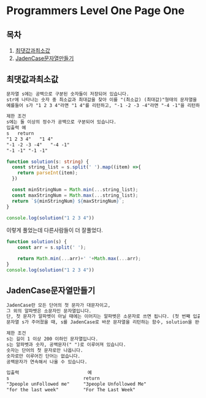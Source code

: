 # Programmers Level One Page One

## 목차
1. [최댓값과최소값](#최댓값과최소값)
2. [JadenCase문자열만들기](#JadenCase문자열만들기)

## 최댓값과최소값
```markdown
문자열 s에는 공백으로 구분된 숫자들이 저장되어 있습니다.
str에 나타나는 숫자 중 최소값과 최대값을 찾아 이를 "(최소값) (최대값)"형태의 문자열을 반환하는 함수, solution을 완성하세요.
예를들어 s가 "1 2 3 4"라면 "1 4"를 리턴하고, "-1 -2 -3 -4"라면 "-4 -1"을 리턴하면 됩니다.

제한 조건
s에는 둘 이상의 정수가 공백으로 구분되어 있습니다.
입출력 예
s	return
"1 2 3 4"	"1 4"
"-1 -2 -3 -4"	"-4 -1"
"-1 -1"	"-1 -1"
```
```ts
function solution(s: string) {
  const string_list = s.split(' ').map((item) =>{
    return parseInt(item);
  })

  const minStringNum = Math.min(...string_list);
  const maxStringNum = Math.max(...string_list);
  return `${minStringNum} ${maxStringNum}`;
}

console.log(solution("1 2 3 4"))
```

이렇게 풀었는데 다른사람들이 더 잘풀었다.

```typescript
function solution(s) {
    const arr = s.split(' ');

    return Math.min(...arr)+' '+Math.max(...arr);
}
console.log(solution("1 2 3 4"))
```

## JadenCase문자열만들기

```markdown
JadenCase란 모든 단어의 첫 문자가 대문자이고,
그 외의 알파벳은 소문자인 문자열입니다.
단, 첫 문자가 알파벳이 아닐 때에는 이어지는 알파벳은 소문자로 쓰면 됩니다. (첫 번째 입출력 예 참고)
문자열 s가 주어졌을 때, s를 JadenCase로 바꾼 문자열을 리턴하는 함수, solution을 완성해주세요.

제한 조건
s는 길이 1 이상 200 이하인 문자열입니다.
s는 알파벳과 숫자, 공백문자(" ")로 이루어져 있습니다.
숫자는 단어의 첫 문자로만 나옵니다.
숫자로만 이루어진 단어는 없습니다.
공백문자가 연속해서 나올 수 있습니다.

입출력                         예
s	                        return
"3people unFollowed me"	    "3people Unfollowed Me"
"for the last week"	        "For The Last Week"
```